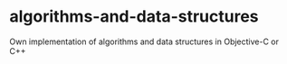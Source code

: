 # algorithms-and-data-structures
Own implementation of algorithms and data structures in Objective-C or C++

